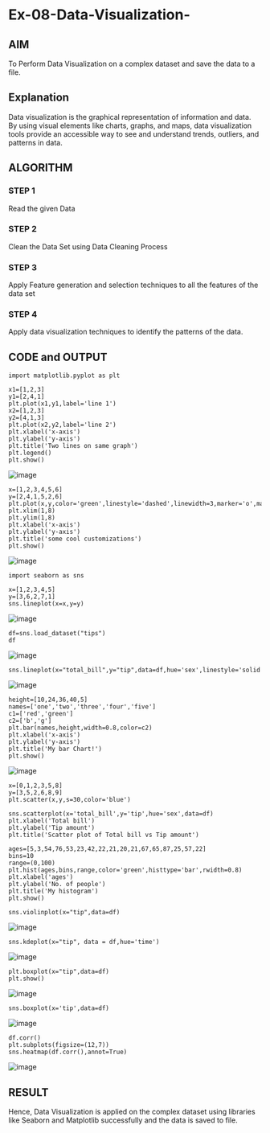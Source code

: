 # Ex-08-Data-Visualization-
## AIM
To Perform Data Visualization on a complex dataset and save the data to a file.

## Explanation
Data visualization is the graphical representation of information and data. By using visual elements like charts, graphs, and maps, data visualization tools provide an accessible way to see and understand trends, outliers, and patterns in data.

## ALGORITHM
### STEP 1
Read the given Data

### STEP 2
Clean the Data Set using Data Cleaning Process

### STEP 3
Apply Feature generation and selection techniques to all the features of the data set

### STEP 4
Apply data visualization techniques to identify the patterns of the data.

## CODE and OUTPUT
```
import matplotlib.pyplot as plt
```
```
x1=[1,2,3]
y1=[2,4,1]
plt.plot(x1,y1,label='line 1')
x2=[1,2,3]
y2=[4,1,3]
plt.plot(x2,y2,label='line 2')
plt.xlabel('x-axis')
plt.ylabel('y-axis')
plt.title('Two lines on same graph')
plt.legend()
plt.show()
```
![image](https://github.com/Pranav-AJ/ODD2023-Datascience-Ex-08/assets/118904526/6cdc5e57-9c36-4136-8469-ae44e61e037c)

```
x=[1,2,3,4,5,6]
y=[2,4,1,5,2,6]
plt.plot(x,y,color='green',linestyle='dashed',linewidth=3,marker='o',markerfacecolor='blue',markersize=12)
plt.xlim(1,8)
plt.ylim(1,8)
plt.xlabel('x-axis')
plt.ylabel('y-axis')
plt.title('some cool customizations')
plt.show()
```
![image](https://github.com/Pranav-AJ/ODD2023-Datascience-Ex-08/assets/118904526/7d8663ef-f797-43dc-81d6-bd64aa9f7dea)

```
import seaborn as sns
```
```
x=[1,2,3,4,5]
y=[3,6,2,7,1]
sns.lineplot(x=x,y=y)
```
![image](https://github.com/Pranav-AJ/ODD2023-Datascience-Ex-08/assets/118904526/7625cd3a-13e1-4599-9cbf-dabc3cc84b09)

```
df=sns.load_dataset("tips")
df
```
![image](https://github.com/Pranav-AJ/ODD2023-Datascience-Ex-08/assets/118904526/12623d04-caa2-4fdb-bef5-fc9fdf3b3600)

```
sns.lineplot(x="total_bill",y="tip",data=df,hue='sex',linestyle='solid',legend='auto')
```
![image](https://github.com/Pranav-AJ/ODD2023-Datascience-Ex-08/assets/118904526/7dd27cac-e53e-476a-9741-4d9593a0f2ab)

```
height=[10,24,36,40,5]
names=['one','two','three','four','five']
c1=['red','green']
c2=['b','g']
plt.bar(names,height,width=0.8,color=c2)
plt.xlabel('x-axis')
plt.ylabel('y-axis')
plt.title('My bar Chart!')
plt.show()
```
![image](https://github.com/Pranav-AJ/ODD2023-Datascience-Ex-08/assets/118904526/637961cc-3815-4bbe-9d2b-4d78f5576c81)

```
x=[0,1,2,3,5,8]
y=[3,5,2,6,8,9]
plt.scatter(x,y,s=30,color='blue')
```

```
sns.scatterplot(x='total_bill',y='tip',hue='sex',data=df)
plt.xlabel('Total bill')
plt.ylabel('Tip amount')
plt.title('Scatter plot of Total bill vs Tip amount')
```

```
ages=[5,3,54,76,53,23,42,22,21,20,21,67,65,87,25,57,22]
bins=10
range=(0,100)
plt.hist(ages,bins,range,color='green',histtype='bar',rwidth=0.8)
plt.xlabel('ages')
plt.ylabel('No. of people')
plt.title('My histogram')
plt.show()
```

```
sns.violinplot(x="tip",data=df)
```
![image](https://github.com/Pranav-AJ/ODD2023-Datascience-Ex-08/assets/118904526/c3319771-18e7-417a-a3bd-9e17719c328a)

```
sns.kdeplot(x="tip", data = df,hue='time')
```
![image](https://github.com/Pranav-AJ/ODD2023-Datascience-Ex-08/assets/118904526/dc6df73f-16b6-439a-bc66-fdfe4ebe2ebd)

```
plt.boxplot(x="tip",data=df)
plt.show()
```
![image](https://github.com/Pranav-AJ/ODD2023-Datascience-Ex-08/assets/118904526/35070575-72d7-4403-aabc-0c990501a4bf)

```
sns.boxplot(x='tip',data=df)
```
![image](https://github.com/Pranav-AJ/ODD2023-Datascience-Ex-08/assets/118904526/b1a440bd-9d0d-434c-8f6d-a00a37282266)

```
df.corr()
plt.subplots(figsize=(12,7))
sns.heatmap(df.corr(),annot=True)
```
![image](https://github.com/Pranav-AJ/ODD2023-Datascience-Ex-08/assets/118904526/22776a93-1450-4fc2-9bc6-150229cf8f82)


## RESULT

Hence, Data Visualization is applied on the complex dataset using libraries like Seaborn and Matplotlib successfully and the data is saved to file.
